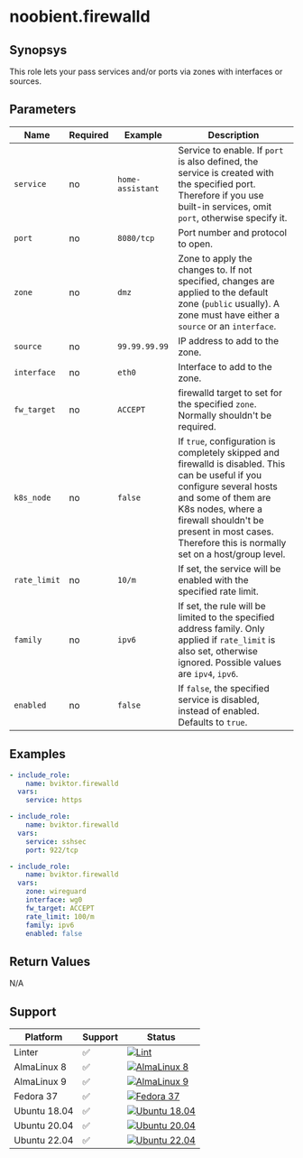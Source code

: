 # noobient.firewalld

## Synopsys

This role lets your pass services and/or ports via zones with interfaces or sources.

## Parameters

| Name | Required | Example | Description |
|---|---|---|---|
| `service` | no | `home-assistant` | Service to enable. If `port` is also defined, the service is created with the specified port. Therefore if you use built-in services, omit `port`, otherwise specify it. |
| `port` | no | `8080/tcp` | Port number and protocol to open. |
| `zone` | no | `dmz` | Zone to apply the changes to. If not specified, changes are applied to the default zone (`public` usually). A zone must have either a `source` or an `interface`. |
| `source` | no | `99.99.99.99` | IP address to add to the zone. |
| `interface` | no | `eth0` | Interface to add to the zone. |
| `fw_target` | no | `ACCEPT` | firewalld target to set for the specified `zone`. Normally shouldn't be required. |
| `k8s_node` | no | `false` | If `true`, configuration is completely skipped and firewalld is disabled. This can be useful if you configure several hosts and some of them are K8s nodes, where a firewall shouldn't be present in most cases. Therefore this is normally set on a host/group level. |
| `rate_limit` | no | `10/m` | If set, the service will be enabled with the specified rate limit. |
| `family` | no | `ipv6` | If set, the rule will be limited to the specified address family. Only applied if `rate_limit` is also set, otherwise ignored. Possible values are `ipv4`, `ipv6`. |
| `enabled` | no | `false` | If `false`, the specified service is disabled, instead of enabled. Defaults to `true`. |

## Examples

```yml
- include_role:
    name: bviktor.firewalld
  vars:
    service: https

- include_role:
    name: bviktor.firewalld
  vars:
    service: sshsec
    port: 922/tcp

- include_role:
    name: bviktor.firewalld
  vars:
    zone: wireguard
    interface: wg0
    fw_target: ACCEPT
    rate_limit: 100/m
    family: ipv6
    enabled: false
```

## Return Values

N/A

## Support

| Platform | Support | Status |
|---|---|---|
| Linter | ✅ | [![Lint](https://github.com/noobient/ansible-galaxy-firewalld/actions/workflows/lint.yml/badge.svg)](https://github.com/noobient/ansible-galaxy-firewalld/actions/workflows/lint.yml) |
| AlmaLinux 8 | ✅ | [![AlmaLinux 8](https://github.com/noobient/ansible-galaxy-firewalld/actions/workflows/almalinux-8.yml/badge.svg)](https://github.com/noobient/ansible-galaxy-firewalld/actions/workflows/almalinux-8.yml) |
| AlmaLinux 9 | ✅ | [![AlmaLinux 9](https://github.com/noobient/ansible-galaxy-firewalld/actions/workflows/almalinux-9.yml/badge.svg)](https://github.com/noobient/ansible-galaxy-firewalld/actions/workflows/almalinux-9.yml) |
| Fedora 37 | ✅ | [![Fedora 37](https://github.com/noobient/ansible-galaxy-firewalld/actions/workflows/fedora-37.yml/badge.svg)](https://github.com/noobient/ansible-galaxy-firewalld/actions/workflows/fedora-37.yml) |
| Ubuntu 18.04 | ✅ | [![Ubuntu 18.04](https://github.com/noobient/ansible-galaxy-firewalld/actions/workflows/ubuntu-18.04.yml/badge.svg)](https://github.com/noobient/ansible-galaxy-firewalld/actions/workflows/ubuntu-18.04.yml) |
| Ubuntu 20.04 | ✅ | [![Ubuntu 20.04](https://github.com/noobient/ansible-galaxy-firewalld/actions/workflows/ubuntu-20.04.yml/badge.svg)](https://github.com/noobient/ansible-galaxy-firewalld/actions/workflows/ubuntu-20.04.yml) |
| Ubuntu 22.04 | ✅ | [![Ubuntu 22.04](https://github.com/noobient/ansible-galaxy-firewalld/actions/workflows/ubuntu-22.04.yml/badge.svg)](https://github.com/noobient/ansible-galaxy-firewalld/actions/workflows/ubuntu-22.04.yml) |
